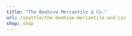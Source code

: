 ```yaml
---
title: "The Beehive Mercantile & Co."
url: /seattle/the-beehive-mercantile-and-co/
shop: shop
---
```

